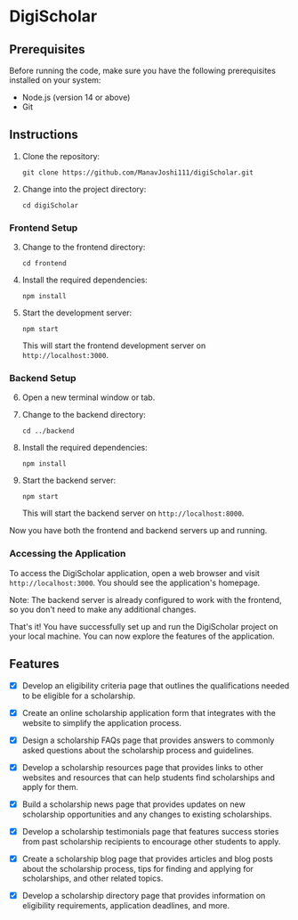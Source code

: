 # DigiScholar

## Prerequisites
Before running the code, make sure you have the following prerequisites installed on your system:

- Node.js (version 14 or above)
- Git

## Instructions

1. Clone the repository:
   ```
   git clone https://github.com/ManavJoshi111/digiScholar.git
   ```

2. Change into the project directory:
   ```
   cd digiScholar
   ```

### Frontend Setup

3. Change to the frontend directory:
   ```
   cd frontend
   ```

4. Install the required dependencies:
   ```
   npm install
   ```

5. Start the development server:
   ```
   npm start
   ```
   This will start the frontend development server on `http://localhost:3000`.

### Backend Setup

6. Open a new terminal window or tab.

7. Change to the backend directory:
   ```
   cd ../backend
   ```

8. Install the required dependencies:
   ```
   npm install
   ```

9. Start the backend server:
   ```
   npm start
   ```
   This will start the backend server on `http://localhost:8000`.

Now you have both the frontend and backend servers up and running.

### Accessing the Application

To access the DigiScholar application, open a web browser and visit `http://localhost:3000`. You should see the application's homepage.

Note: The backend server is already configured to work with the frontend, so you don't need to make any additional changes.

That's it! You have successfully set up and run the DigiScholar project on your local machine. You can now explore the features of the application.

## Features

- [x] Develop an eligibility criteria page that outlines the qualifications needed to be eligible for a scholarship.
- [x] Create an online scholarship application form that integrates with the website to simplify the application process.
- [x] Design a scholarship FAQs page that provides answers to commonly asked questions about the scholarship process and guidelines.
- [x] Develop a scholarship resources page that provides links to other websites and resources that can help students find scholarships and apply for them.
- [x] Build a scholarship news page that provides updates on new scholarship opportunities and any changes to existing scholarships.
- [x] Develop a scholarship testimonials page that features success stories from past scholarship recipients to encourage other students to apply.
- [x] Create a scholarship blog page that provides articles and blog posts about the scholarship process, tips for finding and applying for scholarships, and other related topics.
- [x] Develop a scholarship directory page that provides information on eligibility requirements, application deadlines, and more.

